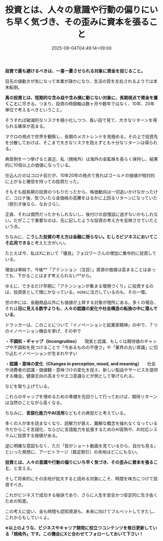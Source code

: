 ﻿---
title: "投資とは、人々の意識や行動の偏りにいち早く気づき、その歪みに資本を張ること"
date: 2025-09-04T04:49:14+09:00
draft: false
---

**投資で最も避けるべきは、一喜一憂させられる対象に資金を投じること。**

目先の値動きが気になって本業が疎かになり、生活の質を左右されるようでは本末転倒。

**真の投資とは、短期的な含み益や含み損に動じない対象に、長期視点で資金を置くこと**に尽きる。つまり、投資の時間軸は数ヶ月や数年ではなく、10年、20年単位で考えるべきということ。

そうすれば破滅的なリスクを極小化しつつ、長い目で見て、大きなリターンを得られる確率が高まる。

マクロの視点で世界を観察し、長期のメガトレンドを見極める。その上で投資先を分散しておけば、そこまで大きなリスクを抱えずとも十分なリターンは得られる。

典型例を一つ挙げると直近、私（規格外）は海外の金鉱株を長らく保持し、結果的に10倍以上の価値になっている。

仕込んだのはコロナ前だが、10年20年の視点で見ればゴールドの価値が相対的に上がると確信を持っての投資だった。

そもそも超長期の投資のつもりだったから、株価動向は一切追いかけなかったけど、コロナ後、気づいたら金価格の高騰をはるかに上回るリターンになっていた（税引き後なら、なおさら）。

正直、それは偶然だったかもしれないし、後付けの自慢話に過ぎないかもしれない。だがここで重要なのは、先に記したような投資の考え方を反映させていたという点。

ちなみに、**こうした投資の考え方は金融に限らない。むしろビジネスにおいてこそ応用できる**と考えた方がいい。

たとえば今、私はXにおいて「優良」フォロワーさんの増加に集中的に投資している。

理由は単純で、今後**「アテンション（注目）」資源の価値は高まることはあっても、下がることはまず考えられない**から。

ゆえに、できるだけ早期に「アテンションが集まる環境づくり」に投資するのは、投資家として理にかなっている。noteに注力しているのも、その一環。

世の中には、金融商品以外にも価値が上昇する対象が随所にある。多くの場合、それは**目に見える数字よりも、人々の認識の変化や社会構造の転換の中に潜んでいる**。

ドラッカーは、このことについて『イノベーションと起業家精神』の中で、７つのイノベーション機会を挙げ、その中で

**・不調和・ギャップ（Incongruities）**
　現実と認識、もしくは期待値のギャップや不調和を見つけることで「今あるものの不便さ」や「業界の古い常識」に切り込むイノベーションが生まれやすい

**・認識・意味の変化（Changes in perception, mood, and meaning）**
　社会や消費者の認識・価値観・意味づけの変化を捉え、新しい製品やサービスを提供する機会。健康志向の高まりやエコ意識などが例として挙げられる。

などを取り上げている。

これらのギャップを埋めるための準備を先回りして行っておけば、期待リターンは当然のことながら高くなる。

ちなみに、**言語化能力やAI活用**などもその典型だと考えている。

多くの人が本を読まなくなり、読解力が衰え、難解な概念を操れなくなっている今だからこそ言語化、ならびに言語能力を拡張するためのAI習熟や、AI対応システムに投資する価値がある。

逆に明確な意図もなく、ただ「皆がショート動画を見ているから、自分も見る」といった発想に、アービトラージ（裁定取引）の余地はどこにもない。

**投資とは、人々の意識や行動の偏りにいち早く気づき、その歪みに資本を張ること**、と言える。

そして将来的にその余地が拡大すると読める対象にこそ、時間を味方につけて投資すべき。

これがビジネスで成功する秘訣であり、さらに人生を安全かつ安定的に生き抜くための知恵。

この考えに従い、金も時間も認知資源も、未来に向けてフルベットしてきたし、これからもしていくよ。



**※以上のような、ビジネスやキャリア開発に役立つコンテンツを毎日更新している「規格外」です。この機会にXと合わせてフォローしておいて下さい！**